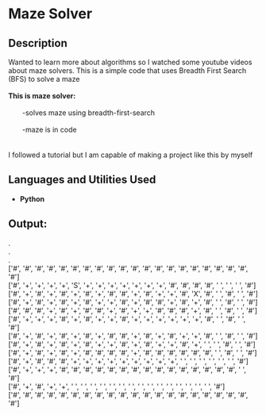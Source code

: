 <h1>Maze Solver</h1>

<h2>Description</h2>
Wanted to learn more about algorithms so I watched some youtube videos about maze solvers. This is a simple code that uses Breadth First Search (BFS) to solve a maze
<br />
<br />
<b>This is maze solver:</b><br /><br />
  &emsp;&emsp;-solves maze using breadth-first-search<br /><br />
  &emsp;&emsp;-maze is in code<br /><br />

<br />
I followed a tutorial but I am capable of making a project like this by myself<br />

<h2>Languages and Utilities Used</h2>

- <b>Python</b> 

<h2>Output:</h2>
.<br />
.<br />
.<br />
['#', '#', '#', '#', '#', '#', '#', '#', '#', '#', '#', '#', '#', '#', '#', '#', '#', '#', '#', '#', '#']<br />
['#', '+', '+', '+', '+', 'S', '+', '+', '+', '+', '+', '+', '+', '#', '#', '#', '#', ' ', ' ', ' ', '#']<br />
['#', '+', '#', '+', '#', '+', '#', '+', '#', '#', '+', '#', '+', '+', '#', 'X', '#', ' ', '#', ' ', '#']<br />
['#', '+', '#', '+', '#', '+', '#', '+', '+', '#', '+', '#', '#', '+', '#', '+', '#', ' ', '#', ' ', '#']<br />
['#', '#', '#', '+', '#', '+', '#', '#', '+', '#', '+', '+', '#', '#', '#', '+', '#', ' ', '#', ' ', '#']<br />
['#', '+', '+', '+', '#', '+', '#', '+', '+', '#', '+', '+', '+', '+', '+', '+', '#', ' ', '#', ' ', '#']<br />
['#', '+', '#', '+', '#', '+', '#', '+', '#', '#', '+', '#', '+', '#', '+', '+', '#', ' ', '#', ' ', '#']<br />
['#', '+', '#', '+', '#', '+', '#', '+', '+', '#', '+', '#', '+', '+', '#', '+', ' ', ' ', '#', ' ', '#']<br />
['#', '+', '#', '+', '#', '+', '#', '#', '#', '#', '+', '#', '#', '#', '#', '#', '#', ' ', '#', ' ', '#']<br />
['#', '+', '#', '#', '#', '+', '+', '+', '+', '+', '+', '+', '+', '+', ' ', ' ', ' ', ' ', ' ', ' ', '#']<br />
['#', '+', '+', '+', '#', '#', '#', '#', '#', '#', '#', '#', '#', '#', '#', '#', '#', '#', '#', ' ', '#']<br />
['#', '+', '#', '+', '+', ' ', ' ', ' ', ' ', ' ', ' ', ' ', ' ', ' ', ' ', ' ', ' ', ' ', ' ', ' ', '#']<br />
['#', '#', '#', '#', '#', '#', '#', '#', '#', '#', '#', '#', '#', '#', '#', '#', '#', '#', '#', '#', '#']<br />

<!--
 ```diff
- text in red
+ text in green
! text in orange
# text in gray
@@ text in purple (and bold)@@
```
--!>
